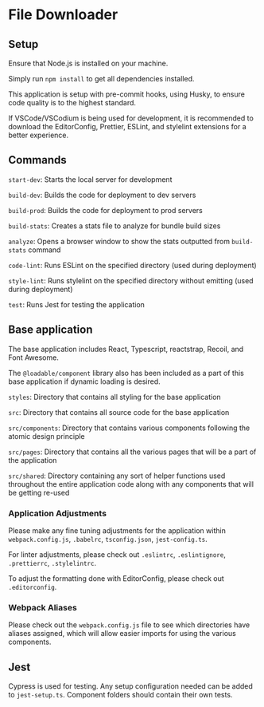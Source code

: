 # File Downloader

## Setup

Ensure that Node.js is installed on your machine.

Simply run `npm install` to get all dependencies installed.

This application is setup with pre-commit hooks, using Husky, to ensure code quality is to the highest standard.

If VSCode/VSCodium is being used for development, it is recommended to download the EditorConfig, Prettier, ESLint, and stylelint extensions for a better experience.

## Commands

`start-dev`: Starts the local server for development

`build-dev`: Builds the code for deployment to dev servers

`build-prod`: Builds the code for deployment to prod servers

`build-stats`: Creates a stats file to analyze for bundle build sizes

`analyze`: Opens a browser window to show the stats outputted from `build-stats` command

`code-lint`: Runs ESLint on the specified directory (used during deployment)

`style-lint`: Runs stylelint on the specified directory without emitting (used during deployment)

`test`: Runs Jest for testing the application


## Base application

The base application includes React, Typescript, reactstrap, Recoil, and Font Awesome.

The `@loadable/component` library also has been included as a part of this base application if dynamic loading is desired.

`styles`: Directory that contains all styling for the base application

`src`: Directory that contains all source code for the base application

`src/components`: Directory that contains various components following the atomic design principle

`src/pages`: Directory that contains all the various pages that will be a part of the application

`src/shared`: Directory containing any sort of helper functions used throughout the entire application code along with any components that will be getting re-used

### Application Adjustments

Please make any fine tuning adjustments for the application within `webpack.config.js`, `.babelrc`, `tsconfig.json`, `jest-config.ts`.

For linter adjustments, please check out `.eslintrc`, `.eslintignore`, `.prettierrc`, `.stylelintrc`.

To adjust the formatting done with EditorConfig, please check out `.editorconfig`.

### Webpack Aliases

Please check out the `webpack.config.js` file to see which directories have aliases assigned, which will allow easier imports for using the various components.

## Jest

Cypress is used for testing. Any setup configuration needed can be added to `jest-setup.ts`. Component folders should contain their own tests.
